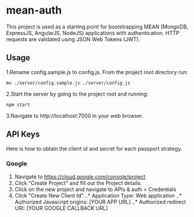 # mean-auth

This project is used as a starting point for bootstrapping MEAN (MongoDB, ExpressJS, AngularJS, NodeJS) applications with authentication. HTTP requests are validated using JSON Web Tokens (JWT).

## Usage
1.Rename config.sample.js to config.js. From the project root directory run:
```
mv ./server/config.sample.js ./server/config.js
```

2.Start the server by going to the project root and running:
```
npm start
```

3.Navigate to http://localhost:7000 in your web browser.

## API Keys
Here is how to obtain the client id and secret for each passport strategy.

### Google
1. Navigate to https://cloud.google.com/console/project
2. Click "Create Project" and fill out the Project details.
3. Click on the new project and navigate to APIs & auth > Credentials
4. Click "Create New Client Id"
..* Application Type: Web application
..* Authorized Javascript origins: [YOUR APP URL]
..* Authorized redirect URI: [YOUR GOOGLE CALLBACK URL]
